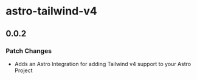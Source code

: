 # astro-tailwind-v4

## 0.0.2

### Patch Changes

- Adds an Astro Integration for adding Tailwind v4 support to your Astro Project
